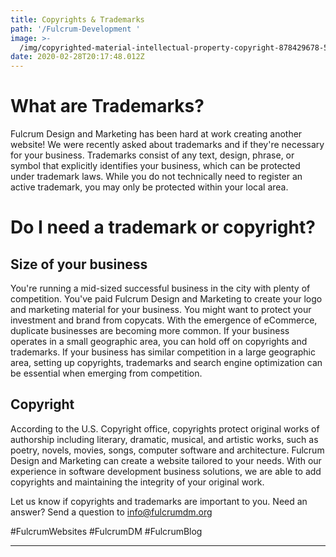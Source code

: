 ```yaml
---
title: Copyrights & Trademarks
path: '/Fulcrum-Development '
image: >-
  /img/copyrighted-material-intellectual-property-copyright-878429678-5c5f33bcc9e77c000159c456.jpg
date: 2020-02-28T20:17:48.012Z
---
```

# **What are Trademarks?**

Fulcrum Design and Marketing has been hard at work creating another website! We were recently asked about trademarks and if they're necessary for your business. Trademarks consist of any text, design, phrase, or symbol that explicitly identifies your business, which can be protected under trademark laws. While you do not technically need to register an active trademark, you may only be protected within your local area. 

# **Do I need a trademark or copyright?**

## Size of your business

You're running a mid-sized successful business in the city with plenty of competition. You've paid Fulcrum Design and Marketing to create your logo and marketing material for your business. You might want to protect your investment and brand from copycats. With the emergence of eCommerce, duplicate businesses are becoming more common. If your business operates in a small geographic area, you can hold off on copyrights and trademarks. If your business has similar competition in a large geographic area, setting up copyrights, trademarks and search engine optimization can be essential when emerging from competition. 

## Copyright

According to the U.S. Copyright office, copyrights protect original works of authorship including literary, dramatic, musical, and artistic works, such as poetry, novels, movies, songs, computer software and architecture. Fulcrum Design and Marketing can create a website tailored to your needs. With our experience in software development business solutions, we are able to add copyrights and maintaining the integrity of your original work. 

Let us know if copyrights and trademarks are important to you. Need an answer? Send a question to info@fulcrumdm.org

\#FulcrumWebsites #FulcrumDM #FulcrumBlog

- - -
